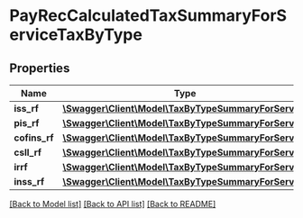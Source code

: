# PayRecCalculatedTaxSummaryForServiceTaxByType

## Properties
Name | Type | Description | Notes
------------ | ------------- | ------------- | -------------
**iss_rf** | [**\Swagger\Client\Model\TaxByTypeSummaryForService**](TaxByTypeSummaryForService.md) |  | [optional] 
**pis_rf** | [**\Swagger\Client\Model\TaxByTypeSummaryForService**](TaxByTypeSummaryForService.md) |  | [optional] 
**cofins_rf** | [**\Swagger\Client\Model\TaxByTypeSummaryForService**](TaxByTypeSummaryForService.md) |  | [optional] 
**csll_rf** | [**\Swagger\Client\Model\TaxByTypeSummaryForService**](TaxByTypeSummaryForService.md) |  | [optional] 
**irrf** | [**\Swagger\Client\Model\TaxByTypeSummaryForService**](TaxByTypeSummaryForService.md) |  | [optional] 
**inss_rf** | [**\Swagger\Client\Model\TaxByTypeSummaryForService**](TaxByTypeSummaryForService.md) |  | [optional] 

[[Back to Model list]](../README.md#documentation-for-models) [[Back to API list]](../README.md#documentation-for-api-endpoints) [[Back to README]](../README.md)


